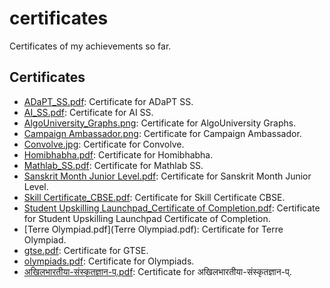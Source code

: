 # certificates
Certificates of my achievements so far.

## Certificates
* [ADaPT_SS.pdf](ADaPT_SS.pdf): Certificate for ADaPT SS.
* [AI_SS.pdf](AI_SS.pdf): Certificate for AI SS.
* [AlgoUniversity_Graphs.png](AlgoUniversity_Graphs.png): Certificate for AlgoUniversity Graphs.
* [Campaign Ambassador.png](Campaign%20Ambassador.png): Certificate for Campaign Ambassador.
* [Convolve.jpg](https://unstop.com/certificate-preview/d5811e95-895e-43a9-9e56-c548f8545be1?utm_campaign=site-emails&utm_medium=d2c-automated&utm_source=wow-look-at-your-certificate-convolve-30-a-pan-iit-aiml-hackathon-open-to-all): Certificate for Convolve.
* [Homibhabha.pdf](Homibhabha.pdf): Certificate for Homibhabha.
* [Mathlab_SS.pdf](Mathlab_SS.pdf): Certificate for Mathlab SS.
* [Sanskrit Month Junior Level.pdf](Sanskrit%20Month%20Junior%20Level.pdf): Certificate for Sanskrit Month Junior Level.
* [Skill Certificate_CBSE.pdf](Skill%20Certificate_CBSE.pdf): Certificate for Skill Certificate CBSE.
* [Student Upskilling Launchpad_Certificate of Completion.pdf](Student%20Upskilling%20Launchpad_Certificate%20of%20Completion.pdf): Certificate for Student Upskilling Launchpad Certificate of Completion.
* [Terre Olympiad.pdf](Terre Olympiad.pdf): Certificate for Terre Olympiad.
* [gtse.pdf](gtse.pdf): Certificate for GTSE.
* [olympiads.pdf](olympiads.pdf): Certificate for Olympiads.
* [अखिलभारतीया-संस्कृतज्ञान-प्.pdf](अखिलभारतीया-संस्कृतज्ञान-प्.pdf): Certificate for अखिलभारतीया-संस्कृतज्ञान-प्.
